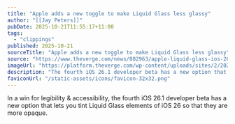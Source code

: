 ```yaml
---
title: "Apple adds a new toggle to make Liquid Glass less glassy"
author: "[[Jay Peters]]"
pubDate: 2025-10-21T11:55:17+11:00
tags:
  - "clippings"
published: 2025-10-21
sourceTitle: "Apple adds a new toggle to make Liquid Glass less glassy"
source: "https://www.theverge.com/news/802963/apple-liquid-glass-ios-26-1-beta-tint-option"
imageUrl: "https://platform.theverge.com/wp-content/uploads/sites/2/2025/10/Vrg_illo_apple_frost_glass_iphone_f76e1d.jpg?quality=90&strip=all&crop=0%2C10.732984293194%2C100%2C78.534031413613&w=1200"
description: "The fourth iOS 26.1 developer beta has a new option that lets you tint Liquid Glass elements of iOS 26 so that they are more opaque."
faviconUrl: "/static-assets/icons/favicon-32x32.png"
---
```

In a win for legibility & accessibility, the fourth iOS 26.1 developer beta has a new option that lets you tint Liquid Glass elements of iOS 26 so that they are more opaque.